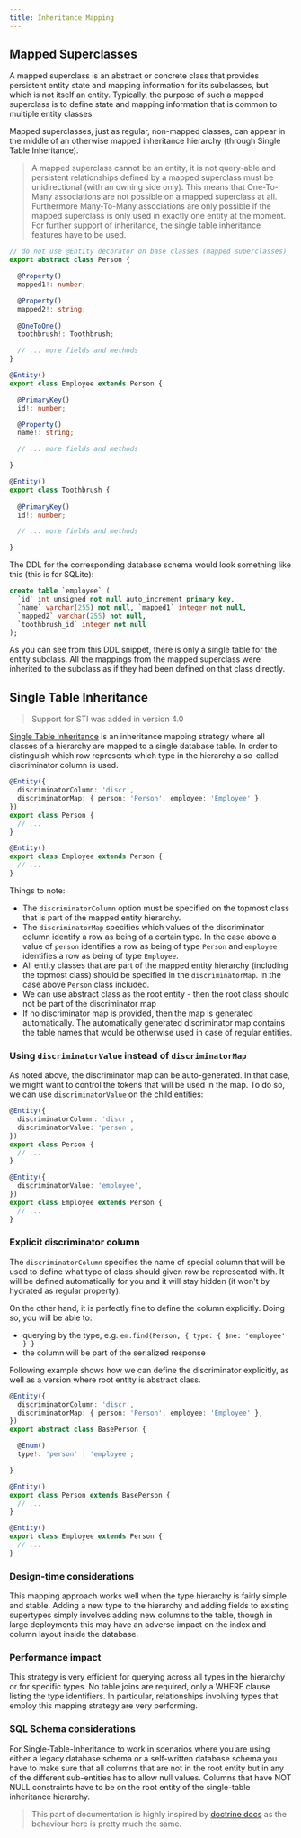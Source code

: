 ```yaml
---
title: Inheritance Mapping
---
```


## Mapped Superclasses

A mapped superclass is an abstract or concrete class that provides persistent entity state and 
mapping information for its subclasses, but which is not itself an entity. Typically, the purpose 
of such a mapped superclass is to define state and mapping information that is common to multiple 
entity classes.

Mapped superclasses, just as regular, non-mapped classes, can appear in the middle of an otherwise 
mapped inheritance hierarchy (through Single Table Inheritance).

> A mapped superclass cannot be an entity, it is not query-able and persistent relationships defined 
> by a mapped superclass must be unidirectional (with an owning side only). This means that One-To-Many 
> associations are not possible on a mapped superclass at all. Furthermore Many-To-Many associations 
> are only possible if the mapped superclass is only used in exactly one entity at the moment. For 
> further support of inheritance, the single table inheritance features have to be used.

```typescript
// do not use @Entity decorator on base classes (mapped superclasses)
export abstract class Person {

  @Property()
  mapped1!: number;

  @Property()
  mapped2!: string;
 
  @OneToOne()
  toothbrush!: Toothbrush;

  // ... more fields and methods
}

@Entity()
export class Employee extends Person {

  @PrimaryKey()
  id!: number;

  @Property()
  name!: string;

  // ... more fields and methods

}

@Entity()
export class Toothbrush {
  
  @PrimaryKey()
  id!: number;

  // ... more fields and methods

}
```

The DDL for the corresponding database schema would look something like this (this is for SQLite):

```sql
create table `employee` (
  `id` int unsigned not null auto_increment primary key,
  `name` varchar(255) not null, `mapped1` integer not null,
  `mapped2` varchar(255) not null,
  `toothbrush_id` integer not null
);
```

As you can see from this DDL snippet, there is only a single table for the entity 
subclass. All the mappings from the mapped superclass were inherited to the subclass 
as if they had been defined on that class directly.

## Single Table Inheritance

> Support for STI was added in version 4.0

[Single Table Inheritance](https://martinfowler.com/eaaCatalog/singleTableInheritance.html) 
is an inheritance mapping strategy where all classes of a hierarchy are mapped to a single 
database table. In order to distinguish which row represents which type in the hierarchy 
a so-called discriminator column is used.

```typescript
@Entity({
  discriminatorColumn: 'discr',
  discriminatorMap: { person: 'Person', employee: 'Employee' },
})
export class Person {
  // ...
}

@Entity()
export class Employee extends Person {
  // ...
}
```

Things to note:

- The `discriminatorColumn` option must be specified on the topmost class that is 
  part of the mapped entity hierarchy.
- The `discriminatorMap` specifies which values of the discriminator column identify 
  a row as being of a certain type. In the case above a value of `person` identifies
  a row as being of type `Person` and `employee` identifies a row as being of type 
  `Employee`.
- All entity classes that are part of the mapped entity hierarchy (including the topmost 
  class) should be specified in the `discriminatorMap`. In the case above `Person` class
  included.
- We can use abstract class as the root entity - then the root class should not be part
  of the discriminator map
- If no discriminator map is provided, then the map is generated automatically. 
  The automatically generated discriminator map contains the table names that would be
  otherwise used in case of regular entities. 

### Using `discriminatorValue` instead of `discriminatorMap`

As noted above, the discriminator map can be auto-generated. In that case, we might
want to control the tokens that will be used in the map. To do so, we can use 
`discriminatorValue` on the child entities:

```ts
@Entity({
  discriminatorColumn: 'discr',
  discriminatorValue: 'person',
})
export class Person {
  // ...
}

@Entity({
  discriminatorValue: 'employee',
})
export class Employee extends Person {
  // ...
}
```

### Explicit discriminator column

The `discriminatorColumn` specifies the name of special column that will be used to
define what type of class should given row be represented with. It will be defined 
automatically for you and it will stay hidden (it won't by hydrated as regular property). 

On the other hand, it is perfectly fine to define the column explicitly. Doing so, 
you will be able to:

- querying by the type, e.g. `em.find(Person, { type: { $ne: 'employee' } }`
- the column will be part of the serialized response

Following example shows how we can define the discriminator explicitly, as well
as a version where root entity is abstract class.

```ts
@Entity({
  discriminatorColumn: 'discr',
  discriminatorMap: { person: 'Person', employee: 'Employee' },
})
export abstract class BasePerson {

  @Enum()
  type!: 'person' | 'employee';

}

@Entity()
export class Person extends BasePerson {
  // ...
}

@Entity()
export class Employee extends Person {
  // ...
}
```

### Design-time considerations

This mapping approach works well when the type hierarchy is fairly simple and stable. 
Adding a new type to the hierarchy and adding fields to existing supertypes simply 
involves adding new columns to the table, though in large deployments this may have 
an adverse impact on the index and column layout inside the database.

### Performance impact

This strategy is very efficient for querying across all types in the hierarchy or 
for specific types. No table joins are required, only a WHERE clause listing the 
type identifiers. In particular, relationships involving types that employ this 
mapping strategy are very performing.

### SQL Schema considerations

For Single-Table-Inheritance to work in scenarios where you are using either a legacy 
database schema or a self-written database schema you have to make sure that all 
columns that are not in the root entity but in any of the different sub-entities 
has to allow null values. Columns that have NOT NULL constraints have to be on the 
root entity of the single-table inheritance hierarchy.

> This part of documentation is highly inspired by [doctrine docs](https://www.doctrine-project.org/projects/doctrine-orm/en/latest/reference/inheritance-mapping.html)
> as the behaviour here is pretty much the same.
